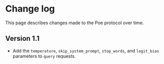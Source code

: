 # Change log

This page describes changes made to the Poe protocol over time.

## Version 1.1

* Add the `temperature`, `skip_system_prompt`, `stop_words`, and `logit_bias` parameters to `query` requests.